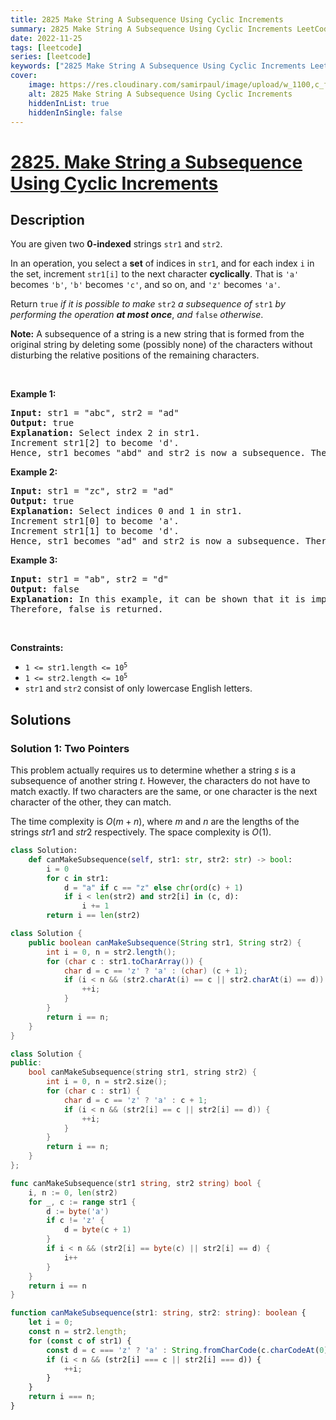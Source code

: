 ```yaml
---
title: 2825 Make String A Subsequence Using Cyclic Increments
summary: 2825 Make String A Subsequence Using Cyclic Increments LeetCode Solution Explained
date: 2022-11-25
tags: [leetcode]
series: [leetcode]
keywords: ["2825 Make String A Subsequence Using Cyclic Increments LeetCode Solution Explained in all languages", "2825 Make String A Subsequence Using Cyclic Increments", "LeetCode", "leetcode solution in Python3 C++ Java Go PHP Ruby Swift TypeScript Rust C# JavaScript C", "GeeksforGeeks", "InterviewBit", "Coding Ninjas", "HackerRank", "HackerEarth", "CodeChef", "TopCoder", "AlgoExpert", "freeCodeCamp", "Codeforces", "GitHub", "AtCoder", "Samir Paul"]
cover:
    image: https://res.cloudinary.com/samirpaul/image/upload/w_1100,c_fit,co_rgb:FFFFFF,l_text:Arial_75_bold:2825 Make String A Subsequence Using Cyclic Increments - Solution Explained/problem-solving.webp
    alt: 2825 Make String A Subsequence Using Cyclic Increments
    hiddenInList: true
    hiddenInSingle: false
---
```



# [2825. Make String a Subsequence Using Cyclic Increments](https://leetcode.com/problems/make-string-a-subsequence-using-cyclic-increments)


## Description

<p>You are given two <strong>0-indexed</strong> strings <code>str1</code> and <code>str2</code>.</p>

<p>In an operation, you select a <strong>set</strong> of indices in <code>str1</code>, and for each index <code>i</code> in the set, increment <code>str1[i]</code> to the next character <strong>cyclically</strong>. That is <code>&#39;a&#39;</code> becomes <code>&#39;b&#39;</code>, <code>&#39;b&#39;</code> becomes <code>&#39;c&#39;</code>, and so on, and <code>&#39;z&#39;</code> becomes <code>&#39;a&#39;</code>.</p>

<p>Return <code>true</code> <em>if it is possible to make </em><code>str2</code> <em>a subsequence of </em><code>str1</code> <em>by performing the operation <strong>at most once</strong></em>, <em>and</em> <code>false</code> <em>otherwise</em>.</p>

<p><strong>Note:</strong> A subsequence of a string is a new string that is formed from the original string by deleting some (possibly none) of the characters without disturbing the relative positions of the remaining characters.</p>

<p>&nbsp;</p>
<p><strong class="example">Example 1:</strong></p>

<pre>
<strong>Input:</strong> str1 = &quot;abc&quot;, str2 = &quot;ad&quot;
<strong>Output:</strong> true
<strong>Explanation:</strong> Select index 2 in str1.
Increment str1[2] to become &#39;d&#39;. 
Hence, str1 becomes &quot;abd&quot; and str2 is now a subsequence. Therefore, true is returned.</pre>

<p><strong class="example">Example 2:</strong></p>

<pre>
<strong>Input:</strong> str1 = &quot;zc&quot;, str2 = &quot;ad&quot;
<strong>Output:</strong> true
<strong>Explanation:</strong> Select indices 0 and 1 in str1. 
Increment str1[0] to become &#39;a&#39;. 
Increment str1[1] to become &#39;d&#39;. 
Hence, str1 becomes &quot;ad&quot; and str2 is now a subsequence. Therefore, true is returned.</pre>

<p><strong class="example">Example 3:</strong></p>

<pre>
<strong>Input:</strong> str1 = &quot;ab&quot;, str2 = &quot;d&quot;
<strong>Output:</strong> false
<strong>Explanation:</strong> In this example, it can be shown that it is impossible to make str2 a subsequence of str1 using the operation at most once. 
Therefore, false is returned.</pre>

<p>&nbsp;</p>
<p><strong>Constraints:</strong></p>

<ul>
	<li><code>1 &lt;= str1.length &lt;= 10<sup>5</sup></code></li>
	<li><code>1 &lt;= str2.length &lt;= 10<sup>5</sup></code></li>
	<li><code>str1</code> and <code>str2</code> consist of only lowercase English letters.</li>
</ul>

## Solutions

### Solution 1: Two Pointers

This problem actually requires us to determine whether a string $s$ is a subsequence of another string $t$. However, the characters do not have to match exactly. If two characters are the same, or one character is the next character of the other, they can match.

The time complexity is $O(m + n)$, where $m$ and $n$ are the lengths of the strings $str1$ and $str2$ respectively. The space complexity is $O(1)$.

<!-- tabs:start -->

```python
class Solution:
    def canMakeSubsequence(self, str1: str, str2: str) -> bool:
        i = 0
        for c in str1:
            d = "a" if c == "z" else chr(ord(c) + 1)
            if i < len(str2) and str2[i] in (c, d):
                i += 1
        return i == len(str2)
```

```java
class Solution {
    public boolean canMakeSubsequence(String str1, String str2) {
        int i = 0, n = str2.length();
        for (char c : str1.toCharArray()) {
            char d = c == 'z' ? 'a' : (char) (c + 1);
            if (i < n && (str2.charAt(i) == c || str2.charAt(i) == d)) {
                ++i;
            }
        }
        return i == n;
    }
}
```

```cpp
class Solution {
public:
    bool canMakeSubsequence(string str1, string str2) {
        int i = 0, n = str2.size();
        for (char c : str1) {
            char d = c == 'z' ? 'a' : c + 1;
            if (i < n && (str2[i] == c || str2[i] == d)) {
                ++i;
            }
        }
        return i == n;
    }
};
```

```go
func canMakeSubsequence(str1 string, str2 string) bool {
	i, n := 0, len(str2)
	for _, c := range str1 {
		d := byte('a')
		if c != 'z' {
			d = byte(c + 1)
		}
		if i < n && (str2[i] == byte(c) || str2[i] == d) {
			i++
		}
	}
	return i == n
}
```

```ts
function canMakeSubsequence(str1: string, str2: string): boolean {
    let i = 0;
    const n = str2.length;
    for (const c of str1) {
        const d = c === 'z' ? 'a' : String.fromCharCode(c.charCodeAt(0) + 1);
        if (i < n && (str2[i] === c || str2[i] === d)) {
            ++i;
        }
    }
    return i === n;
}
```

<!-- tabs:end -->

<!-- end -->
